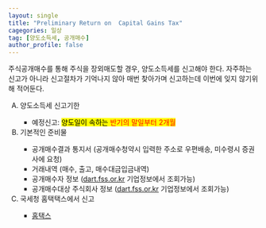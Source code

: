 ```yaml
---
layout: single
title: "Preliminary Return on  Capital Gains Tax"
cagegories: 일상
tag: [양도소득세, 공개매수]
author_profile: false
---
```

<p>주식공개매수를 통해 주식을 장외매도할 경우, 양도소득세를 신고해야 한다. 자주하는 신고가 아니라 신고절차가 기억나지 않아 매번 찾아가며 신고하는데 이번에 잊지 않기위해 적어둔다.</p>

<ol type ="A">

<li>양도소득세 신고기한</li>
    <ul type ="SQUARE">
        <li>예정신고: <mark>양도일이 속하는 <span style="color: red;">반기의 말일부터 2개월</span></mark></li>
    </ul>

<li>기본적인 준비물</li>
    <ul type ="SQUARE">
        <li>공개매수결과 통지서 (공개매수청약시 입력한 주소로 우편배송, 미수령시 증권사에 요청)</li>
        <li>거래내역 (매수, 출고, 매수대금입금내역)</li>
        <li>공개매수자 정보 (<A href="dart.fss.or.kr">dart.fss.or.kr</A> 기업정보에서 조회가능)</li>
        <li>공개매수대상 주식회사 정보 (<A href="dart.fss.or.kr">dart.fss.or.kr</A> 기업정보에서 조회가능)</li>
    </ul>

<li>국세청 홈택택스에서 신고</li>
    <ul type ="SQUARE">
        <li><A href="https://hometax.go.kr/">홈택스</A></li>
    </ul>
